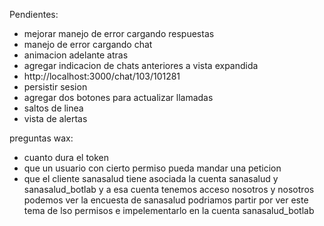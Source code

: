 Pendientes:

- mejorar manejo de error cargando respuestas
- manejo de error cargando chat
- animacion adelante atras
- agregar indicacion de chats anteriores a vista expandida
- http://localhost:3000/chat/103/101281
- persistir sesion
- agregar dos botones para actualizar llamadas
- saltos de linea
- vista de alertas

preguntas wax:
- cuanto dura el token
- que un usuario con cierto permiso pueda mandar una peticion
- que el cliente sanasalud tiene asociada la cuenta sanasalud y sanasalud_botlab y a esa cuenta
tenemos acceso nosotros y nosotros podemos ver la encuesta de sanasalud
podriamos partir por ver este tema de lso permisos e impelementarlo en la cuenta
sanasalud_botlab